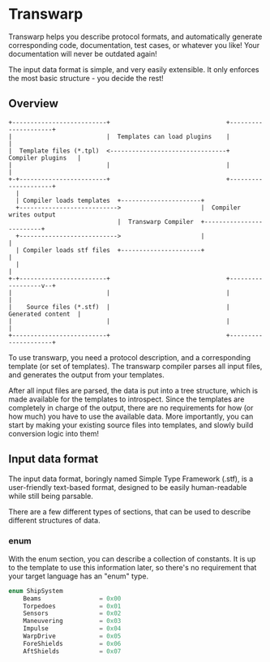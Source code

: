 # Transwarp #

Transwarp helps you describe protocol formats, and automatically
generate corresponding code, documentation, test cases, or whatever
you like! Your documentation will never be outdated again!

The input data format is simple, and very easily extensible. It only
enforces the most basic structure - you decide the rest!

## Overview ##

```
+--------------------------+                                +---------------------+
|                          |  Templates can load plugins    |                     |
|  Template files (*.tpl)  <--------------------------------+  Compiler plugins   |
|                          |                                |                     |
+-+------------------------+                                +---------------------+
  |
  | Compiler loads templates  +----------------------+
  +--------------------------->                      |  Compiler writes output
                              |  Transwarp Compiler  +-------------------------+
  +--------------------------->                      |                         |
  | Compiler loads stf files  +----------------------+                         |
  |                                                                            |
+-+------------------------+                                +------------------v--+
|                          |                                |                     |
|    Source files (*.stf)  |                                |  Generated content  |
|                          |                                |                     |
+--------------------------+                                +---------------------+
```

To use transwarp, you need a protocol description, and a corresponding
template (or set of templates). The transwarp compiler parses all
input files, and generates the output from your templates.

After all input files are parsed, the data is put into a tree
structure, which is made available for the templates to
introspect. Since the templates are completely in charge of the
output, there are no requirements for how (or how much) you have to
use the available data. More importantly, you can start by making your
existing source files into templates, and slowly build conversion
logic into them!

## Input data format ##

The input data format, boringly named Simple Type Framework (.stf), is
a user-friendly text-based format, designed to be easily
human-readable while still being parsable.

There are a few different types of sections, that can be used to
describe different structures of data.

### enum ###

With the enum section, you can describe a collection of constants. It
is up to the template to use this information later, so there's no
requirement that your target language has an "enum" type.

```java
enum ShipSystem
    Beams                = 0x00
    Torpedoes            = 0x01
    Sensors              = 0x02
    Maneuvering          = 0x03
    Impulse              = 0x04
    WarpDrive            = 0x05
    ForeShields          = 0x06
    AftShields           = 0x07
```
